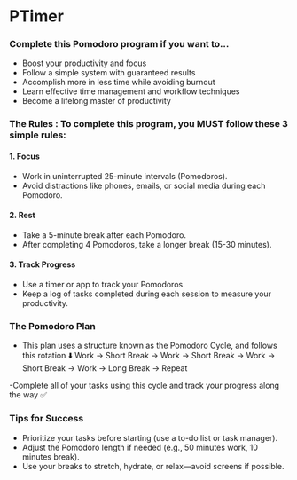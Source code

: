 # PTimer

### Complete this Pomodoro program if you want to...
- Boost your productivity and focus
- Follow a simple system with guaranteed results
- Accomplish more in less time while avoiding burnout
- Learn effective time management and workflow techniques
- Become a lifelong master of productivity

### The Rules : To complete this program, you MUST follow these 3 simple rules:
#### 1. Focus
- Work in uninterrupted 25-minute intervals (Pomodoros).
- Avoid distractions like phones, emails, or social media during each Pomodoro.

#### 2. Rest
- Take a 5-minute break after each Pomodoro.
- After completing 4 Pomodoros, take a longer break (15-30 minutes).

#### 3. Track Progress
- Use a timer or app to track your Pomodoros.
- Keep a log of tasks completed during each session to measure your productivity.

### The Pomodoro Plan
- This plan uses a structure known as the Pomodoro Cycle, and follows this rotation ⬇️
Work → Short Break → Work → Short Break → Work → Short Break → Work → Long Break → Repeat

-Complete all of your tasks using this cycle and track your progress along the way ✅

### Tips for Success
- Prioritize your tasks before starting (use a to-do list or task manager).
- Adjust the Pomodoro length if needed (e.g., 50 minutes work, 10 minutes break).
- Use your breaks to stretch, hydrate, or relax—avoid screens if possible.

